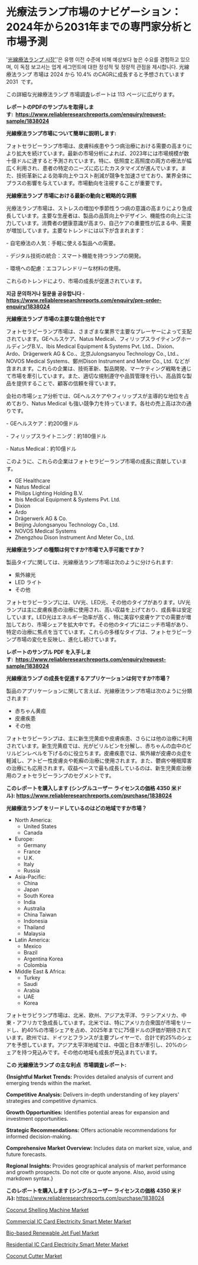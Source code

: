<p><h1>光療法ランプ市場のナビゲーション：2024年から2031年までの専門家分析と市場予測</h1></p><p>'<a href="https://www.reliableresearchreports.com/phototherapy-lamps-r1838024?utm_campaign=107&utm_medium=36&utm_source=Github&utm_content=ia&utm_term=30102024&utm_id=phototherapy-lamps">光線療法ランプ 시장'</a>'은 유행 이전 수준에 비해 예상보다 높은 수요를 경험하고 있으며, 이 독점 보고서는 업계 세그먼트에 대한 정성적 및 정량적 관점을 제시합니다. 光線療法ランプ 市場は 2024 から 10.4% のCAGRに成長すると予想されています 2031&nbsp; です。</p>
<p>この詳細な光線療法ランプ 市場調査レポートは 113 ページに広がります。</p>
<p><strong>レポートのPDFのサンプルを取得します</strong><strong>:&nbsp;&nbsp;<a href="https://www.reliableresearchreports.com/enquiry/request-sample/1838024?utm_campaign=107&utm_medium=36&utm_source=Github&utm_content=ia&utm_term=30102024&utm_id=phototherapy-lamps">https://www.reliableresearchreports.com/enquiry/request-sample/1838024</a></strong></p>
<p><strong>光線療法ランプ市場について簡単に説明します:</strong></p>
<p><p>フォトセラピーランプ市場は、皮膚科疾患やうつ病治療における需要の高まりにより拡大を続けています。最新の市場分析によれば、2023年には市場規模が数十億ドルに達すると予測されています。特に、低照度と高照度の両方の療法が幅広く利用され、患者の特定のニーズに応じたカスタマイズが進んでいます。また、技術革新による効率向上やコスト削減が競争を加速させており、業界全体にプラスの影響を与えています。市場動向を注視することが重要です。</p></p>
<p><strong>光線療法ランプ 市場における最新の動向と戦略的な洞察</strong></p>
<p><p>光療法ランプ市場は、ストレスの増加や季節性うつ病の意識の高まりにより急成長しています。主要な生産者は、製品の品質向上やデザイン、機能性の向上に注力しています。消費者の健康意識が高まり、自己ケアの重要性が広まる中、需要が増加しています。主要なトレンドには以下が含まれます：</p><p>- 自宅療法の人気：手軽に使える製品への需要。</p><p>- デジタル技術の統合：スマート機能を持つランプの開発。</p><p>- 環境への配慮：エコフレンドリーな材料の使用。</p><p>これらのトレンドにより、市場の成長が促進されています。</p></p>
<p><strong>지금 문의하거나 질문을 공유합니다</strong><strong>&nbsp;</strong>-<strong><a href="https://www.reliableresearchreports.com/enquiry/pre-order-enquiry/1838024?utm_campaign=107&utm_medium=36&utm_source=Github&utm_content=ia&utm_term=30102024&utm_id=phototherapy-lamps">https://www.reliableresearchreports.com/enquiry/pre-order-enquiry/1838024</a></strong></p>
<p><strong>光線療法ランプ 市場の主要な競合他社です</strong></p>
<p><p>フォトセラピーランプ市場は、さまざまな業界で主要なプレーヤーによって支配されています。GEヘルスケア、Natus Medical、フィリップスライティングホールディングB.V.、Ibis Medical Equipment & Systems Pvt. Ltd.、Dixion、Ardo、Drägerwerk AG & Co.、北京Julongsanyou Technology Co., Ltd.、NOVOS Medical Systems、鄭州Dison Instrument and Meter Co., Ltd. などが含まれます。これらの企業は、技術革新、製品開発、マーケティング戦略を通じて市場を牽引しています。また、適切な規制遵守や品質管理を行い、高品質な製品を提供することで、顧客の信頼を得ています。</p><p>会社の市場シェア分析では、GEヘルスケアやフィリップスが主導的な地位を占めており、Natus Medical も強い競争力を持っています。各社の売上高は次の通りです。</p><p>- GEヘルスケア：約200億ドル</p><p>- フィリップスライトニング：約180億ドル</p><p>- Natus Medical：約10億ドル</p><p>このように、これらの企業はフォトセラピーランプ市場の成長に貢献しています。</p></p>
<p><ul><li>GE Healthcare</li><li>Natus Medical</li><li>Philips Lighting Holding B.V.</li><li>Ibis Medical Equipment & Systems Pvt. Ltd.</li><li>Dixion</li><li>Ardo</li><li>Drägerwerk AG & Co.</li><li>Beijing Julongsanyou Technology Co., Ltd.</li><li>NOVOS Medical Systems</li><li>Zhengzhou Dison Instrument And Meter Co., Ltd.</li></ul></p>
<p><strong>光線療法ランプ の種類は何ですか?市場で入手可能ですか？</strong></p>
<p>製品タイプに関しては、光線療法ランプ市場は次のように分けられます:</p>
<p><ul><li>紫外線光</li><li>LED ライト</li><li>その他</li></ul></p>
<p><p>フォトセラピーランプには、UV光、LED光、その他のタイプがあります。UV光ランプは主に皮膚疾患の治療に使用され、高い収益を上げており、成長率は安定しています。LED光はエネルギー効率が高く、特に美容や皮膚ケアでの需要が増加しており、市場シェアを拡大中です。その他のタイプにはニッチ市場があり、特定の治療に焦点を当てています。これらの多様なタイプは、フォトセラピーランプ市場の変化を反映し、進化し続けています。</p></p>
<p><strong>レポートのサンプル PDF を入手します:&nbsp;</strong><strong>&nbsp;<a href="https://www.reliableresearchreports.com/enquiry/request-sample/1838024?utm_campaign=107&utm_medium=36&utm_source=Github&utm_content=ia&utm_term=30102024&utm_id=phototherapy-lamps">https://www.reliableresearchreports.com/enquiry/request-sample/1838024</a></strong></p>
<p><strong>光線療法ランプ の成長を促進するアプリケーションは何ですか?市場？</strong></p>
<p>製品のアプリケーションに関して言えば、光線療法ランプ市場は次のように分類されます:</p>
<p><ul><li>赤ちゃん黄疸</li><li>皮膚疾患</li><li>その他</li></ul></p>
<p><p>フォトセラピーランプは、主に新生児黄疸や皮膚疾患、さらには他の治療に利用されています。新生児黄疸では、光がビリルビンを分解し、赤ちゃんの血中のビリルビンレベルを下げるのに役立ちます。皮膚疾患では、紫外線が皮膚の炎症を軽減し、アトピー性皮膚炎や乾癬の治療に使用されます。また、鬱病や睡眠障害の治療にも応用されます。収益ベースで最も成長しているのは、新生児黄疸治療用のフォトセラピーランプのセグメントです。</p></p>
<p><strong>このレポートを購入します (シングルユーザー ライセンスの価格 4350 米ドル):</strong><strong>&nbsp;<a href="https://www.reliableresearchreports.com/purchase/1838024?utm_campaign=107&utm_medium=36&utm_source=Github&utm_content=ia&utm_term=30102024&utm_id=phototherapy-lamps">https://www.reliableresearchreports.com/purchase/1838024</a></strong></p>
<p><strong>光線療法ランプ をリードしているのはどの地域ですか市場？</strong></p>
<p><ul>
    <li>
        North America:
        <ul>
            <li>United States</li>
            <li>Canada</li>
        </ul>
    </li>
    <li>
        Europe:
        <ul>
            <li>Germany</li>
            <li>France</li>
            <li>U.K.</li>
            <li>Italy</li>
            <li>Russia</li>
        </ul>
    </li>
    <li>
        Asia-Pacific:
        <ul>
            <li>China</li>
            <li>Japan</li>
            <li>South Korea</li>
            <li>India</li>
            <li>Australia</li>
            <li>China Taiwan</li>
            <li>Indonesia</li>
            <li>Thailand</li>
            <li>Malaysia</li>
        </ul>
    </li>
    <li>
        Latin America:
        <ul>
            <li>Mexico</li>
            <li>Brazil</li>
            <li>Argentina Korea</li>
            <li>Colombia</li>
        </ul>
    </li>
    <li>
        Middle East & Africa:
        <ul>
            <li>Turkey</li>
            <li>Saudi</li>
            <li>Arabia</li>
            <li>UAE</li>
            <li>Korea</li>
        </ul>
    </li>
    </ul></p>
<p><p>フォトセラピランプ市場は、北米、欧州、アジア太平洋、ラテンアメリカ、中東・アフリカで急成長しています。北米では、特にアメリカ合衆国が市場をリードし、約40%の市場シェアを占め、2025年までに75億ドルの評価が期待されています。欧州では、ドイツとフランスが主要プレイヤーで、合計で約25%のシェアを予想しています。アジア太平洋地域では、中国と日本が牽引し、20%のシェアを持つ見込みです。その他の地域も成長が見込まれています。</p></p>
<p><strong>この 光線療法ランプ の主な利点&nbsp; 市場調査レポート:</strong></p>
<p><strong>{Insightful Market Trends:</strong> Provides detailed analysis of current and emerging trends within the market.</p>
<p><strong>Competitive Analysis:</strong> Delivers in-depth understanding of key players' strategies and competitive dynamics.</p>
<p><strong>Growth Opportunities:</strong> Identifies potential areas for expansion and investment opportunities.</p>
<p><strong>Strategic Recommendations:</strong> Offers actionable recommendations for informed decision-making.</p>
<p><strong>Comprehensive Market Overview: </strong>Includes data on market size, value, and future forecasts.</p>
<p><strong>Regional Insights: </strong>Provides geographical analysis of market performance and growth prospects. Do not cite or quote anyone. Also, avoid using markdown syntax.}</p>
<p><strong>このレポートを購入します (シングルユーザー ライセンスの価格 4350 米ドル):&nbsp;</strong><a href="https://www.reliableresearchreports.com/purchase/1838024?utm_campaign=107&utm_medium=36&utm_source=Github&utm_content=ia&utm_term=30102024&utm_id=phototherapy-lamps">https://www.reliableresearchreports.com/purchase/1838024</a></p>
<p><p><a href="https://www.linkedin.com/pulse/surfing-coconut-shelling-machine-wave-riding-market-currents-nfhbf?utm_campaign=107&utm_medium=36&utm_source=Github&utm_content=ia&utm_term=30102024&utm_id=phototherapy-lamps">Coconut Shelling Machine Market</a></p><p><a href="https://issuu.com/reportprime-2/docs/commercial-ic-card-electricity-smar_1ffeaaad74d2c0?utm_campaign=107&utm_medium=36&utm_source=Github&utm_content=ia&utm_term=30102024&utm_id=phototherapy-lamps">Commercial IC Card Electricity Smart Meter Market</a></p><p><a href="https://github.com/NasrinKhan99/Market-Research-Report-List-1/blob/main/bio-based-renewable-jet-fuel-market.md?utm_campaign=107&utm_medium=36&utm_source=Github&utm_content=ia&utm_term=30102024&utm_id=phototherapy-lamps">Bio-based Renewable Jet Fuel Market</a></p><p><a href="https://issuu.com/reportprime-2/docs/residential-ic-card-electricity-sma_e03c4e40b80847?utm_campaign=107&utm_medium=36&utm_source=Github&utm_content=ia&utm_term=30102024&utm_id=phototherapy-lamps">Residential IC Card Electricity Smart Meter Market</a></p><p><a href="https://www.linkedin.com/pulse/coconut-cutter-industry-sector-new-technologies-market-gnilf?utm_campaign=107&utm_medium=36&utm_source=Github&utm_content=ia&utm_term=30102024&utm_id=phototherapy-lamps">Coconut Cutter Market</a></p></p>
<p>&nbsp;</p>